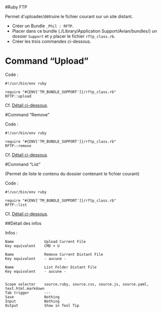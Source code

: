 #Ruby FTP

Permet d'uploader/détruire le fichier courant sur un site distant.

* Créer un Bundle `_Phil : RFTP`.
* Placer dans ce bundle (./Library/Application Support/Avian/bundles/) un dossier `Support` et y placer le fichier `rftp_class.rb`.
* Créer les trois commandes ci-dessous.

# Command “Upload”

Code :

    #!/usr/bin/env ruby
    
    require "#{ENV['TM_BUNDLE_SUPPORT']}/rftp_class.rb"
    RFTP::upload

Cf. [Détail ci-dessous](#detail_infos).

#Command “Remove”

Code&nbsp;:

    #!/usr/bin/env ruby
    
    require "#{ENV['TM_BUNDLE_SUPPORT']}/rftp_class.rb"
    RFTP::remove

Cf. [Détail ci-dessous](#detail_infos).

#Command “List”

(Permet de liste le contenu du dossier contenant le fichier courant)

Code&nbsp;:

    #!/usr/bin/env ruby
    
    require "#{ENV['TM_BUNDLE_SUPPORT']}/rftp_class.rb"
    RFTP::list

Cf. [Détail ci-dessous](#detail_infos).


<a name="detail_infos"></a>
##Détail des infos

Infos :

    Name              Upload Current File
    Key equivalent    CMD + U
    
    Name              Remove Current Distant File
    Key equivalent    - aucune -
    
    Name              List Folder Distant File
    Key equivalent    - aucune -
    
    
    Scope selector    source.ruby, source.css, source.js, source.yaml, text.html.markdown
    Tab trigger       ---
    Save              Nothing
    Input             Nothing
    Output            Show in Tool Tip
    
    
